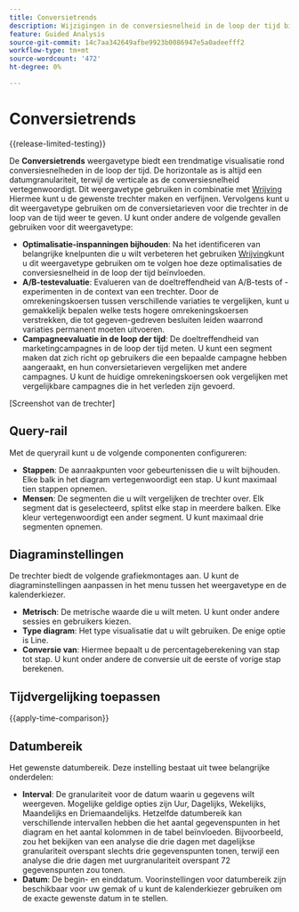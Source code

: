 ```yaml
---
title: Conversietrends
description: Wijzigingen in de conversiesnelheid in de loop der tijd bijhouden.
feature: Guided Analysis
source-git-commit: 14c7aa342649afbe9923b0086947e5a0adeefff2
workflow-type: tm+mt
source-wordcount: '472'
ht-degree: 0%

---
```


# Conversietrends

{{release-limited-testing}}

De **Conversietrends** weergavetype biedt een trendmatige visualisatie rond conversiesnelheden in de loop der tijd. De horizontale as is altijd een datumgranulariteit, terwijl de verticale as de conversiesnelheid vertegenwoordigt. Dit weergavetype gebruiken in combinatie met [Wrijving](friction.md) Hiermee kunt u de gewenste trechter maken en verfijnen. Vervolgens kunt u dit weergavetype gebruiken om de conversietarieven voor die trechter in de loop van de tijd weer te geven. U kunt onder andere de volgende gevallen gebruiken voor dit weergavetype:

* **Optimalisatie-inspanningen bijhouden**: Na het identificeren van belangrijke knelpunten die u wilt verbeteren het gebruiken [Wrijving](friction.md)kunt u dit weergavetype gebruiken om te volgen hoe deze optimalisaties de conversiesnelheid in de loop der tijd beïnvloeden.
* **A/B-testevaluatie**: Evalueren van de doeltreffendheid van A/B-tests of -experimenten in de context van een trechter. Door de omrekeningskoersen tussen verschillende variaties te vergelijken, kunt u gemakkelijk bepalen welke tests hogere omrekeningskoersen verstrekken, die tot gegeven-gedreven besluiten leiden waarrond variaties permanent moeten uitvoeren.
* **Campagneevaluatie in de loop der tijd**: De doeltreffendheid van marketingcampagnes in de loop der tijd meten. U kunt een segment maken dat zich richt op gebruikers die een bepaalde campagne hebben aangeraakt, en hun conversietarieven vergelijken met andere campagnes. U kunt de huidige omrekeningskoersen ook vergelijken met vergelijkbare campagnes die in het verleden zijn gevoerd.

[Screenshot van de trechter]

## Query-rail

Met de queryrail kunt u de volgende componenten configureren:

* **Stappen**: De aanraakpunten voor gebeurtenissen die u wilt bijhouden. Elke balk in het diagram vertegenwoordigt een stap. U kunt maximaal tien stappen opnemen.
* **Mensen**: De segmenten die u wilt vergelijken de trechter over. Elk segment dat is geselecteerd, splitst elke stap in meerdere balken. Elke kleur vertegenwoordigt een ander segment. U kunt maximaal drie segmenten opnemen.

## Diagraminstellingen

De trechter biedt de volgende grafiekmontages aan. U kunt de diagraminstellingen aanpassen in het menu tussen het weergavetype en de kalenderkiezer.

* **Metrisch**: De metrische waarde die u wilt meten. U kunt onder andere sessies en gebruikers kiezen.
* **Type diagram**: Het type visualisatie dat u wilt gebruiken. De enige optie is Line.
* **Conversie van**: Hiermee bepaalt u de percentageberekening van stap tot stap. U kunt onder andere de conversie uit de eerste of vorige stap berekenen.

## Tijdvergelijking toepassen

{{apply-time-comparison}}

## Datumbereik

Het gewenste datumbereik. Deze instelling bestaat uit twee belangrijke onderdelen:

* **Interval**: De granulariteit voor de datum waarin u gegevens wilt weergeven. Mogelijke geldige opties zijn Uur, Dagelijks, Wekelijks, Maandelijks en Driemaandelijks. Hetzelfde datumbereik kan verschillende intervallen hebben die het aantal gegevenspunten in het diagram en het aantal kolommen in de tabel beïnvloeden. Bijvoorbeeld, zou het bekijken van een analyse die drie dagen met dagelijkse granulariteit overspant slechts drie gegevenspunten tonen, terwijl een analyse die drie dagen met uurgranulariteit overspant 72 gegevenspunten zou tonen.
* **Datum**: De begin- en einddatum. Voorinstellingen voor datumbereik zijn beschikbaar voor uw gemak of u kunt de kalenderkiezer gebruiken om de exacte gewenste datum in te stellen.
